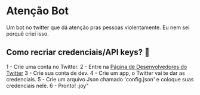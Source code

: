 # Atenção Bot
Um bot no twitter que dá atenção pras pessoas violentamente. Eu nem sei porquê criei isso.

## Como recriar credenciais/API keys? :thinking:

1 - Crie uma conta no Twitter.
2 - Entre na <a href="http://developer.twitter.com">Página de Desenvolvedores do Twitter</a>
3 - Crie sua conta de dev.
4 - Crie um app, o Twitter vai te dar as credenciais.
5 - Crie um arquivo Json chamado 'config.json' e coloque suas credenciais nele.
6 - Pronto! :joy"
